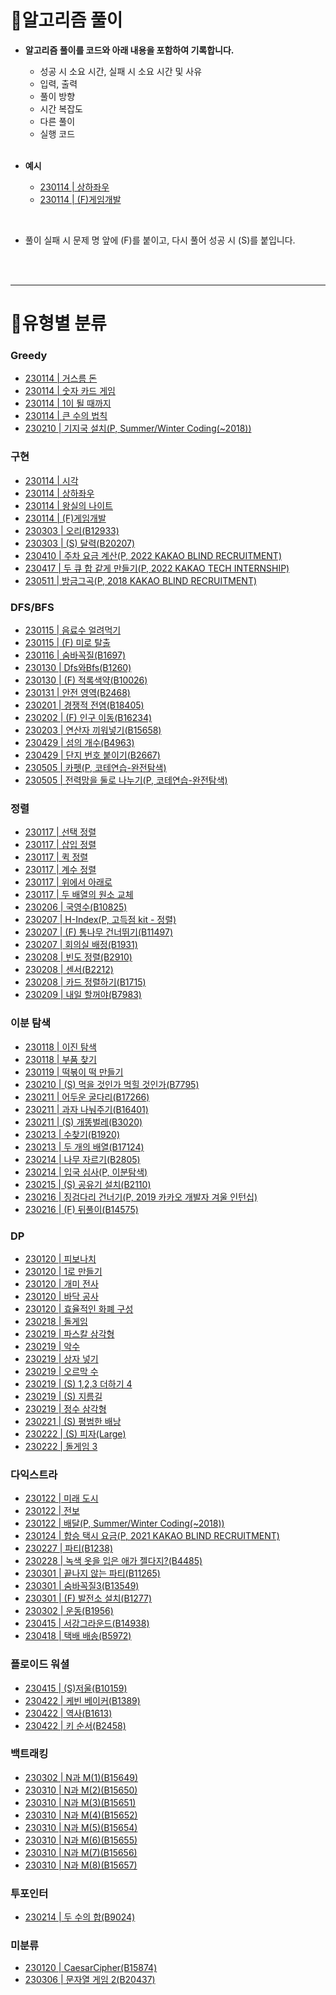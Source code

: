 # 📌알고리즘 풀이

- **알고리즘 풀이를 코드와 아래 내용을 포함하여 기록합니다.**
  - 성공 시 소요 시간, 실패 시 소요 시간 및 사유
  - 입력, 출력
  - 풀이 방향
  - 시간 복잡도
  - 다른 풀이
  - 실행 코드
  
  <br>
- **예시**
  - [230114 | 상하좌우](https://github.com/tilsong/TodayAlgorithm/blob/main/Code/Ecote/part4/상하좌우.java)
  - [230114 | (F)게임개발](https://github.com/tilsong/TodayAlgorithm/blob/main/Code/Ecote/part4/게임개발.java)

<br>

- 풀이 실패 시 문제 명 앞에 (F)를 붙이고, 다시 풀어 성공 시 (S)를 붙입니다.
<br>
<br>

---
# 🧺유형별 분류

### Greedy

- [230114 | 거스름 돈](https://github.com/tilsong/TodayAlgorithm/blob/main/Code/Ecote/part3/거스름돈.java)
- [230114 | 숫자 카드 게임](https://github.com/tilsong/TodayAlgorithm/blob/main/Code/Ecote/part3/숫자카드게임.java)
- [230114 | 1이 될 때까지](https://github.com/tilsong/TodayAlgorithm/blob/main/Code/Ecote/part3/일이될때까지.java)
- [230114 | 큰 수의 법칙](https://github.com/tilsong/TodayAlgorithm/blob/main/Code/Ecote/part3/큰수의법칙.java)
- [230210 | 기지국 설치(P, Summer/Winter Coding(~2018))](https://github.com/tilsong/TodayAlgorithm/blob/main/Code/Programmers/정렬/기지국설치.java)

### 구현

- [230114 | 시각](https://github.com/tilsong/TodayAlgorithm/blob/main/Code/Ecote/part4/시각.java)
- [230114 | 상하좌우](https://github.com/tilsong/TodayAlgorithm/blob/main/Code/Ecote/part4/상하좌우.java)
- [230114 | 왕실의 나이트](https://github.com/tilsong/TodayAlgorithm/blob/main/Code/Ecote/part4/왕실의나이트.java)
- [230114 | (F)게임개발](https://github.com/tilsong/TodayAlgorithm/blob/main/Code/Ecote/part4/게임개발.java)
- [230303 | 오리(B12933)](https://github.com/tilsong/TodayAlgorithm/blob/main/Code/Boj/구현/오리.java)
- [230303 | (S) 달력(B20207)](https://github.com/tilsong/TodayAlgorithm/blob/main/Code/Boj/구현/달력.java)
- [230410 | 주차 요금 계산(P, 2022 KAKAO BLIND RECRUITMENT)](https://github.com/tilsong/TodayAlgorithm/blob/main/Code/Programmers/카카오/주차요금계산.java)
- [230417 | 두 큐 합 같게 만들기(P, 2022 KAKAO TECH INTERNSHIP)](https://github.com/tilsong/TodayAlgorithm/blob/main/Code/Programmers/카카오/두큐합같게만들기.java)
- [230511 | 방금그곡(P, 2018 KAKAO BLIND RECRUITMENT)](https://github.com/tilsong/TodayAlgorithm/blob/main/Code/Programmers/카카오/방금그곡.java)

### DFS/BFS

- [230115 | 음료수 얼려먹기](https://github.com/tilsong/TodayAlgorithm/blob/main/Code/Ecote/part5/음료수얼려먹기.java)
- [230115 | (F) 미로 탈출](https://github.com/tilsong/TodayAlgorithm/blob/main/Code/Ecote/part5/미로탈출.java)
- [230116 | 숨바꼭질(B1697)](https://github.com/tilsong/TodayAlgorithm/blob/main/Code/Boj/DfsBfs/숨바꼭질.java)
- [230130 | Dfs와Bfs(B1260)](https://github.com/tilsong/TodayAlgorithm/blob/main/Code/Boj/DfsBfs/Dfs와Bfs.java)
- [230130 | (F) 적록색약(B10026)](https://github.com/tilsong/TodayAlgorithm/blob/main/Code/Boj/DfsBfs/적록색약.java)
- [230131 | 안전 영역(B2468)](https://github.com/tilsong/TodayAlgorithm/blob/main/Code/Boj/DfsBfs/안전영역.java)
- [230201 | 경쟁적 전염(B18405)](https://github.com/tilsong/TodayAlgorithm/blob/main/Code/Boj/DfsBfs/경쟁적전염.java)
- [230202 | (F) 인구 이동(B16234)](https://github.com/tilsong/TodayAlgorithm/blob/main/Code/Boj/DfsBfs/인구이동.java)
- [230203 | 연산자 끼워넣기(B15658)](https://github.com/tilsong/TodayAlgorithm/blob/main/Code/Boj/DfsBfs/연산자끼워넣기.java)
- [230429 | 섬의 개수(B4963)](https://github.com/tilsong/TodayAlgorithm/blob/main/Code/Boj/DfsBfs/섬의개수.java)
- [230429 | 단지 번호 붙이기(B2667)](https://github.com/tilsong/TodayAlgorithm/blob/main/Code/Boj/DfsBfs/단지번호붙이기.java)
- [230505 | 카펫(P, 코테연습-완전탐색)](https://github.com/tilsong/TodayAlgorithm/blob/main/Code/Boj/Programmers/카펫.java)
- [230505 | 전력망을 둘로 나누기(P, 코테연습-완전탐색)](https://github.com/tilsong/TodayAlgorithm/blob/main/Code/Boj/Programmers/전력망을둘로나누기.java)

### 정렬

- [230117 | 선택 정렬](https://github.com/tilsong/TodayAlgorithm/blob/main/Code/Ecote/part6/선택정렬.java)
- [230117 | 삽입 정렬](https://github.com/tilsong/TodayAlgorithm/blob/main/Code/Ecote/part6/삽입정렬.java)
- [230117 | 퀵 정렬](https://github.com/tilsong/TodayAlgorithm/blob/main/Code/Ecote/part6/퀵정렬.java)
- [230117 | 계수 정렬](https://github.com/tilsong/TodayAlgorithm/blob/main/Code/Ecote/part6/계수정렬.java)
- [230117 | 위에서 아래로](https://github.com/tilsong/TodayAlgorithm/blob/main/Code/Ecote/part6/위에서아래로.java)
- [230117 | 두 배열의 원소 교체](https://github.com/tilsong/TodayAlgorithm/blob/main/Code/Ecote/part6/두배열의원소교체.java)
- [230206 | 국영수(B10825)](https://github.com/tilsong/TodayAlgorithm/blob/main/Code/Boj/정렬/국영수.java)
- [230207 | H-Index(P, 고득점 kit - 정렬)](https://github.com/tilsong/TodayAlgorithm/blob/main/Code/Programmers/정렬/HIndex.java)
- [230207 | (F) 통나무 건너뛰기(B11497)](https://github.com/tilsong/TodayAlgorithm/blob/main/Code/Boj/정렬/통나무건너뛰기.java)
- [230207 | 회의실 배정(B1931)](https://github.com/tilsong/TodayAlgorithm/blob/main/Code/Boj/정렬/회의실배정.java)
- [230208 | 빈도 정렬(B2910)](https://github.com/tilsong/TodayAlgorithm/blob/main/Code/Boj/정렬/빈도정렬.java)
- [230208 | 센서(B2212)](https://github.com/tilsong/TodayAlgorithm/blob/main/Code/Boj/정렬/센서.java)
- [230208 | 카드 정렬하기(B1715)](https://github.com/tilsong/TodayAlgorithm/blob/main/Code/Boj/정렬/카드정렬하기.java)
- [230209 | 내일 할꺼야(B7983)](https://github.com/tilsong/TodayAlgorithm/blob/main/Code/Boj/정렬/내일할꺼야.java)


### 이분 탐색
- [230118 | 이진 탐색](https://github.com/tilsong/TodayAlgorithm/blob/main/Code/Ecote/part7/이진탐색.java)
- [230118 | 부품 찾기](https://github.com/tilsong/TodayAlgorithm/blob/main/Code/Ecote/part7/부품찾기.java)
- [230119 | 떡볶이 떡 만들기](https://github.com/tilsong/TodayAlgorithm/blob/main/Code/Ecote/part7/떡볶이떡만들기.java)
- [230210 | (S) 먹을 것인가 먹힐 것인가(B7795)](https://github.com/tilsong/TodayAlgorithm/blob/main/Code/Boj/이분탐색/먹을것인가먹힐것인가.java)
- [230211 | 어두운 굴다리(B17266)](https://github.com/tilsong/TodayAlgorithm/blob/main/Code/Boj/이분탐색/어두운굴다리.java)
- [230211 | 과자 나눠주기(B16401)](https://github.com/tilsong/TodayAlgorithm/blob/main/Code/Boj/이분탐색/과자나눠주기.java)
- [230211 | (S) 개똥벌레(B3020)](https://github.com/tilsong/TodayAlgorithm/blob/main/Code/Boj/이분탐색/개똥벌레.java)
- [230213 | 수찾기(B1920)](https://github.com/tilsong/TodayAlgorithm/blob/main/Code/Boj/이분탐색/수찾기.java)
- [230213 | 두 개의 배열(B17124)](https://github.com/tilsong/TodayAlgorithm/blob/main/Code/Boj/이분탐색/두개의배열.java)
- [230214 | 나무 자르기(B2805)](https://github.com/tilsong/TodayAlgorithm/blob/main/Code/Boj/이분탐색/나무자르기.java)
- [230214 | 입국 심사(P, 이분탐색)](https://github.com/tilsong/TodayAlgorithm/blob/main/Code/Programmers/이분탐색/입국심사.java)
- [230215 | (S) 공유기 설치(B2110)](https://github.com/tilsong/TodayAlgorithm/blob/main/Code/Boj/이분탐색/공유기설치.java)
- [230216 | 징검다리 건너기(P, 2019 카카오 개발자 겨울 인턴십)](https://github.com/tilsong/TodayAlgorithm/blob/main/Code/Programmers/이분탐색/징검다리건너기.java)
- [230216 | (F) 뒤풀이(B14575)](https://github.com/tilsong/TodayAlgorithm/blob/main/Code/Boj/이분탐색/뒤풀이.java)

### DP
- [230120 | 피보나치](https://github.com/tilsong/TodayAlgorithm/blob/main/Code/Ecote/part8/피보나치.java)
- [230120 | 1로 만들기](https://github.com/tilsong/TodayAlgorithm/blob/main/Code/Ecote/part8/일로만들기.java)
- [230120 | 개미 전사](https://github.com/tilsong/TodayAlgorithm/blob/main/Code/Ecote/part8/개미전사.java)
- [230120 | 바닥 공사](https://github.com/tilsong/TodayAlgorithm/blob/main/Code/Ecote/part8/바닥공사.java)
- [230120 | 효율적인 화폐 구성](https://github.com/tilsong/TodayAlgorithm/blob/main/Code/Ecote/part8/효율적인화폐구성.java)
- [230218 | 돌게임](https://github.com/tilsong/TodayAlgorithm/blob/main/Code/Boj/DP/돌게임.java)
- [230219 | 파스칼 삼각형](https://github.com/tilsong/TodayAlgorithm/blob/main/Code/Boj/DP/파스칼삼각형.java)
- [230219 | 악수](https://github.com/tilsong/TodayAlgorithm/blob/main/Code/Boj/DP/악수.java)
- [230219 | 상자 넣기](https://github.com/tilsong/TodayAlgorithm/blob/main/Code/Boj/DP/상자넣기.java)
- [230219 | 오르막 수](https://github.com/tilsong/TodayAlgorithm/blob/main/Code/Boj/DP/오르막수.java)
- [230219 | (S) 1,2,3 더하기 4](https://github.com/tilsong/TodayAlgorithm/blob/main/Code/Boj/DP/일이삼더하기사.java)
- [230219 | (S) 지름길](https://github.com/tilsong/TodayAlgorithm/blob/main/Code/Boj/DP/지름길.java)
- [230219 | 정수 삼각형](https://github.com/tilsong/TodayAlgorithm/blob/main/Code/Programmers/DP/정수삼각형.java)
- [230221 | (S) 평범한 배낭](https://github.com/tilsong/TodayAlgorithm/blob/main/Code/Boj/DP/평범한배낭.java)
- [230222 | (S) 피자(Large)](https://github.com/tilsong/TodayAlgorithm/blob/main/Code/Boj/DP/피자Large.java)
- [230222 | 돌게임 3](https://github.com/tilsong/TodayAlgorithm/blob/main/Code/Boj/DP/돌게임3.java)

### 다익스트라
- [230122 | 미래 도시](https://github.com/tilsong/TodayAlgorithm/blob/main/Code/Ecote/part9/미래도시.java)
- [230122 | 전보](https://github.com/tilsong/TodayAlgorithm/blob/main/Code/Ecote/part9/전보.java)
- [230122 | 배달(P, Summer/Winter Coding(~2018))](https://github.com/tilsong/TodayAlgorithm/blob/main/Code/Programmers/최단거리/배달.java)
- [230124 | 합승 택시 요금(P, 2021 KAKAO BLIND RECRUITMENT)](https://github.com/tilsong/TodayAlgorithm/blob/main/Code/Programmers/최단거리/합승택시요금.java)
- [230227 | 파티(B1238)](https://github.com/tilsong/TodayAlgorithm/blob/main/Code/Boj/최단거리/파티.java)
- [230228 | 녹색 옷을 입은 애가 젤다지?(B4485)](https://github.com/tilsong/TodayAlgorithm/blob/main/Code/Boj/최단거리/녹색옷을입은애가젤다지.java)
- [230301 | 끝나지 않는 파티(B11265)](https://github.com/tilsong/TodayAlgorithm/blob/main/Code/Boj/최단거리/끝나지않는파티.java)
- [230301 | 숨바꼭질3(B13549)](https://github.com/tilsong/TodayAlgorithm/blob/main/Code/Boj/최단거리/숨바꼭질3.java)
- [230301 | (F) 발전소 설치(B1277)](https://github.com/tilsong/TodayAlgorithm/blob/main/Code/Boj/최단거리/발전소설치.java)
- [230302 | 운동(B1956)](https://github.com/tilsong/TodayAlgorithm/blob/main/Code/Boj/최단거리/운동.java)
- [230415 | 서강그라운드(B14938)](https://github.com/tilsong/TodayAlgorithm/blob/main/Code/Boj/최단거리/서강그라운드.java)
- [230418 | 택배 배송(B5972)](https://github.com/tilsong/TodayAlgorithm/blob/main/Code/Boj/최단거리/택배배송.java)
  
### 플로이드 워셜
- [230415 | (S)저울(B10159)](https://github.com/tilsong/TodayAlgorithm/blob/main/Code/Boj/최단거리/저울.java)
- [230422 | 케빈 베이커(B1389)](https://github.com/tilsong/TodayAlgorithm/blob/main/Code/Boj/최단거리/케빈베이커.java)
- [230422 | 역사(B1613)](https://github.com/tilsong/TodayAlgorithm/blob/main/Code/Boj/최단거리/역사.java)
- [230422 | 키 순서(B2458)](https://github.com/tilsong/TodayAlgorithm/blob/main/Code/Boj/최단거리/키순서.java)

### 백트래킹
- [230302 | N과 M(1)(B15649)](https://github.com/tilsong/TodayAlgorithm/blob/main/Code/Boj/백트래킹/N과M_1.java)
- [230310 | N과 M(2)(B15650)](https://github.com/tilsong/TodayAlgorithm/blob/main/Code/Boj/백트래킹/N과M_2.java)
- [230310 | N과 M(3)(B15651)](https://github.com/tilsong/TodayAlgorithm/blob/main/Code/Boj/백트래킹/N과M_3.java)
- [230310 | N과 M(4)(B15652)](https://github.com/tilsong/TodayAlgorithm/blob/main/Code/Boj/백트래킹/N과M_4.java)
- [230310 | N과 M(5)(B15654)](https://github.com/tilsong/TodayAlgorithm/blob/main/Code/Boj/백트래킹/N과M_5.java)
- [230310 | N과 M(6)(B15655)](https://github.com/tilsong/TodayAlgorithm/blob/main/Code/Boj/백트래킹/N과M_6.java)
- [230310 | N과 M(7)(B15656)](https://github.com/tilsong/TodayAlgorithm/blob/main/Code/Boj/백트래킹/N과M_7.java)
- [230310 | N과 M(8)(B15657)](https://github.com/tilsong/TodayAlgorithm/blob/main/Code/Boj/백트래킹/N과M_8.java)

### 투포인터
- [230214 | 두 수의 합(B9024)](https://github.com/tilsong/TodayAlgorithm/blob/main/Code/Boj/투포인터/두수의합.java)

### 미분류
- [230120 | CaesarCipher(B15874)](https://github.com/tilsong/TodayAlgorithm/blob/main/Code/Boj/미분류/CaesarCipher.java)
- [230306 | 문자열 게임 2(B20437)](https://github.com/tilsong/TodayAlgorithm/blob/main/Code/Boj/미분류/문자열게임2.java)
